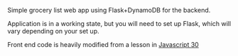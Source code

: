 Simple grocery list web app using Flask+DynamoDB for the backend.

Application is in a working state, but you will need to set up Flask, which will vary depending on your set up.

Front end code is heavily modified from a lesson in [Javascript 30](https://courses.wesbos.com/account/access/5863d196661bae5f4999b00f/view/e3ba3f1664)



